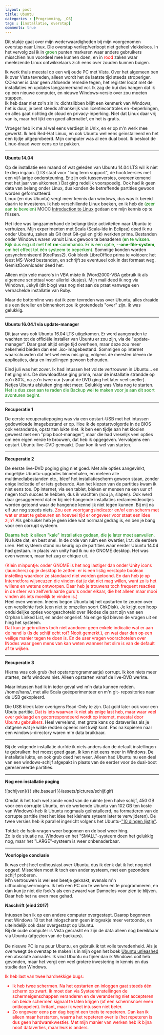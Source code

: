```yaml
---
layout: post
title: Ubuntu
categories : [Programming, _OS]
tags : [installatie, overstap]
comments: true
---
```


Dit stukje gaat over mijn wederwaardigheden bij mijn  voorgenomen overstap naar Linux. Die overstap verliep/verloopt niet geheel vlekkeloos. In het vervolg zal ik in <font color="green">groen</font> punten markeren waar andere gebruikers misschien hun voordeel mee kunnen doen, en in <font color="red">rood</font> zaken waar meelezende Linux ontwikkelaars zich eens over zouden kunnen buigen.

Ik werk thuis meestal op een vrij oude PC met Vista. Over het algemeen ben ik over Vista tevreden, alleen wordt het de laatste tijd steeds stroperiger. CCleaner is daar geen afdoende remedie tegen, het register loopt met de installaties en updates langzamerhand vol. Ik zag de bui dus hangen dat ik op een nieuwe computer, en nieuwe Windows-versie over zou moeten stappen.<br>
Ik heb daar niet zo'n zin in: dichtslibben blijft een kenmerk van Windows, het is duur, je bent steeds afhankelijk van licentiecontroles en -beperkingen, en alles gaat richting de cloud en privacy-inperking. Niet dat Linux daar vrij van is, maar het lijkt een goed alternatief, en het is gratis.

Vroeger heb ik me al wel eens verdiept in Unix, en er op m'n werk mee gewerkt. Ik heb Red-Hat Linux, en ook Ubuntu wel eens ge&iuml;nstalleerd en het een tijdje uitgeprobeerd. Mijn computer was al een dual boot. Ik besloot de Linux-draad weer eens op te pakken.

<hr>

**Ubuntu 14.04**

Op de installatie een maand of wat geleden van Ubuntu&nbsp;14.04&nbsp;LTS wil ik niet te diep ingaan. (LTS staat voor "long term support", de hoofdversies met een vijf-jarige ondersteuning. Er zijn ook tussenversies, overeenkomend met het jaar van uitkomen.) Dat ging redelijk voorspoedig. Ook had ik geen data van belang onder Linux, dus konden de betreffende partities gewoon worden geformatteerd.<br>
Linux (en dus Ubuntu) vergt meer kennis dan windows, dus was ik bereid daarin te investeren. Ik heb verschillende Linux boeken, en ik heb de <font color="green">(zeer aan te bevelen)</font> MOOC
<a href ="https://www.edx.org/course/introduction-linux-linuxfoundationx-lfs101x-0" target="_blank">Introduction to Linux</a> gedaan om mijn kennis op te frissen.

Het idee was langzamerhand de belangrijkste activiteiten naar Ubuntu te verhuizen. Mijn experimenten met Scala (Scala-Ide in Eclipse) deed ik nu onder Ubuntu, zaken als Git (met Git-gui en gitk) werkten prima. Bestanden onder Windows waren vanuit Linux gewoon te benaderen <font color="green">(en te wissen. Kijk dus erg uit met het <b>rm</b>-commando. Er is een optie, <b>--one-file-system</b>, om het effect tot &eacute;&eacute;n systeem te beperken)</font>. Sommige konden worden gesynchroniseerd (KeePass2). Ook bleek LibreOffice prima te voldoen: het leest MS-Word bestanden, en schrijft ze eventueel ook in dat formaat weg. GemistDownloader deed het. 

Alleen mijn vele macro's in VBA miste ik (Word2000-VBA gebruik ik als algemene scripttaal voor allerlei klusjes).
Mijn mail deed ik nog via Windows, Jekyll (dit blog) was nog niet aan de praat vanwege een vernachelde installatie van Ruby.

Maar de bottomline was dat ik zeer tevreden was over Ubuntu, alles draaide als een tierelier en binnenkort zou ik grotendeels "over" zijn. Ik was gelukkig.

<hr>

**Ubuntu 16.04.1 via update-manager**

Dit jaar was ook Ubuntu&nbsp;16.04&nbsp;LTS uitgekomen. Er werd aangeraden te wachten tot de offici&euml;le installer van Ubuntu er zou zijn, via de "update-manager". Daar gaat altijd enige tijd overheen, maar deze zou meer zekerheid bieden dan een .iso-imagebestand. Sommigen op internet waarschuwden dat het wel eens mis ging, volgens de meesten bleven de applicaties, data en instellingen gewoon behouden. 

Eind juli was het zover. Ik had intussen het volste vertrouwen in Ubuntu... en het ging mis. De downloadfase ging prima, maar de installatie strandde op zo'n 80%, na zo'n twee uur (vanaf de DVD ging het later veel sneller). Netjes Ubuntu afsluiten ging niet meer. Gelukkig was Vista nog te starten. <font color="green">Het is dus zeer aan te raden die Backup w&egrave;l te maken voor je aan dit soort avonturen begint.</font>

<hr>

**Recuperatie 1**

De eerste recuperatiepoging was via een opstart-USB met het intussen gedownloade imagebestand er op. Hoe ik de opstartvolgorde in de BIOS ook veranderde, opstarten lukte niet. Ik ben een tijdje aan het klooien geweest met een "plop boot-manager", maar die had vreselijk veel opties om een eigen versie te brouwen, dat heb ik opgegeven. Vervolgens een opstart Ubuntu live-DVD gemaakt. Daar kon ik wel van starten.

<hr>

**Recuperatie 2**

De eerste live-DVD poging ging niet goed. Met alle opties aangevinkt, mogelijke Ubuntu-upgrades binnenhalen, en meteen alle multimediabestanden etc., bleef het installatiescherm gewoon staan, zonder enige indicatie of er iets gebeurde. Aan het kiezen van de partities kwam ik niet eens toe. Op internet, via een tablet, bleken er mensen na een uur of negen toch succes te hebben, dus ik wachten (nou ja, slapen). Ook werd daar gesuggereerd dat er bij niet-hangende installaties reclamevideootjes worden getoond waar de hangende kennelijk niet tegen kunnen. Bij mij na elf uur nog steeds niets. <font color="red">Zou een voortgangsindicator en/of een scherm met wat er staat te gebeuren en hoeveel tijd er ongeveer voor staat een idee zijn?</font> Als gebruiker heb je geen idee wat normaal gedrag is, en ben je bang voor een corrupt systeem. 

<font color="green">Daarna heb ik alleen "kale" installaties gedaan, die je later moet aanvullen.</font> Nu lukte dat, en best snel. In de orde van ruim een kwartier, i.t.t. de eerdere uren.
Het systeem stond nu keurig op de partities waar eerder Ubuntu 14.04 had gestaan. In plaats van unity had ik nu de GNOME desktop. Het was even wennen, maar het zag er chique uit.

<font color="red">(Klein minpuntje: onder GNOME is het nog lastiger dan onder Unity icons (launchers) op je desktop te zetten: er is een listig verstopte boolean instelling waardoor ze standaard niet worden getoond. En dan heb je op Internetfora wijsneuzen die vinden dat je dat niet mag willen, want zo is het willens en wetens ontworpen. Daar heb je trouwens toch frequent reacties in de sfeer van zelfverklaarde guru's onder elkaar, die het alleen maar mooi vinden als iets moeilijk te vinden is.)</font><br>
Heel even wennen. Ineens begon Ubuntu bij het opstarten te zeuren over een verplichte fsck (een niet te omzeilen soort ChkDisk). Je krijgt een hoop onduidelijke opties voorgeschoteld over INodes die part zijn van een Orphan Linked List, en ander ongerief. Na enige tijd bleven de vragen uit en hing het systeem.<br>
<font color="red">Dat kun je gebruikers toch niet aandoen: geen enkele indicatie wat er aan de hand is (Is de schijf echt rot? Nooit gemerkt.), en wat daar dan op een veilige manier tegen te doen is. En  de user vragen voorschotelen over INodes waar geen mens van kan weten wanneer het slim is van de default af te wijken. </font>

<hr>

**Recuperatie 3**

Hierna was ook grub (het opstartprogrammaatje) corrupt. Ik kon niets meer starten, zelfs windows niet. Alleen opstarten vanaf de live-DVD werkte. 

Maar intussen had ik in ieder geval wel m'n data kunnen redden. /home/hans/, met alle Scala ge&euml;xperimenteer en m'n git- repositories naar de USB gekopieerd.

Die USB bleek later overigens Read-Only te zijn. Dat gold later ook voor een Ubutu partitie. <font color="red">Dat is iets waarvan ik niet als enige last heb, maar waar veel over geklaagd en gecorrespondeerd wordt op internet, meestal door Ubuntu gebruikers.</font> Heel vervelend, met grote kans op dataverlies als je datgene wat je wilde redden opeens niet kwijt kunt. Pas na kopi&euml;ren naar een windows-directory waren m'n data bruikbaar.  

<hr>

Bij de volgende installatie durfde ik niets anders dan de default instellingen te gebruiken: het moest goed gaan, ik kon niet eens meer in Windows. De installatie lukte, en ook grub deed het weer. Alleen had Ubuntu nu een deel van een windows-schijf afgepakt in plaats van de eerder voor de dual-boot gereserveerde partities. 

<hr>

**Nog een installatie poging**

![schijven]({{ site.baseurl }}/assets/pictures/schijf.gif)

Omdat ik het toch wel zonde vond van de ruimte (een halve schijf, 450 GB voor een corrupte Ubuntu, en de werkende Ubuntu van 102 GB ten koste van Windows) heb ik Ubuntu nogmaals ge&iuml;nstalleerd, na formatteren van de corrupte partitie (met het idee het kleinere syteem later te verwijderen). De twee versies heb ik parallel ingericht volgens het Ubuntu-<a href="https://sites.google.com/site/computertip/directdoen" target="_blank">"10 dingen lijstje"</a>. 

Totdat: de fsck-vragen weer begonnen en de boel weer hing.<br> 
Zo is de situatie nu. Windows en het "SMALL"-systeem doen het gelukkig nog, maar het "LARGE"-systeem is weer onbenaderbaar.

<hr>

**Voorlopige conclusie**

Ik was echt heel enthousiast over Ubuntu, dus ik denk dat ik het nog niet opgeef. Misschien moet ik toch een ander systeem, met een gezondere schijf proberen.<br>
M'n vertrouwen is wel een beetje geknakt, evenals m'n uithoudingsvermogen. Ik heb een PC om te werken en te programmeren, en dan kun je niet die fsck's als een zwaard van Damocles voor zien te blijven. Daar heb het nu even mee gehad. 

**Naschrift (eind 2017)**

Intussen ben ik op een andere computer overgestapt. Daarop begonnen met Windows&nbsp;10 tot het inlogscherm geen inlogvakje meer vertoonde, en uiteindelijk ook daar overgestapt op Ubuntu.<br>
Bij de oude computer is Vista gecrasht en zijn de data alleen nog bereikbaar via Ubuntu (afgezien van de backups).<br><br>
De nieuwe PC is nu puur Ubuntu, en gebruik ik tot volle tevredenheid. Als je overweegt de overstap te maken is in mijn ogen het boek <a HREF="/statics/ref/bronnen.html#helmke">Ubuntu unleashed</a> een absolute aanrader. Ik vind Ubuntu nu fijner dan ik Windows ooit heb gevonden, 
maar het vergt een veel grotere investering in kennis en dus studie dan Windows.<br>

<font color="red">Ik heb last van twee hardnekkige bugs:<ul>

<li>Ik heb twee schermen. Na het opstarten en inloggen gaat steeds &eacute;&eacute;n scherm op zwart. Ik moet dan via Systeeminstellingen de schermeigenschappen veranderen en de verandering
niet accepteren om beide schermen signaal te laten krijgen (of een schermsnoer even ontkoppelen). Irritant, maar ik weet intussen niet beter.

<li>Zo ongeveer eens per dag begint een toets te repeteren. Dan kan ik alleen maar herstarten, waarna het repeteren over is (het repeteren is dus geen hardwarekwestie). Met mijn manier van werken heb ik bijna nooit dataverlies, maar leuk is anders.

<!--</ul></font>-->






